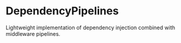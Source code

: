 # DependencyPipelines
Lightweight implementation of dependency injection combined with middleware pipelines.